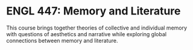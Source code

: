 # ENGL 447: Memory and Literature

This course brings together theories of collective and individual memory with questions of aesthetics and narrative while exploring global connections between memory and literature.